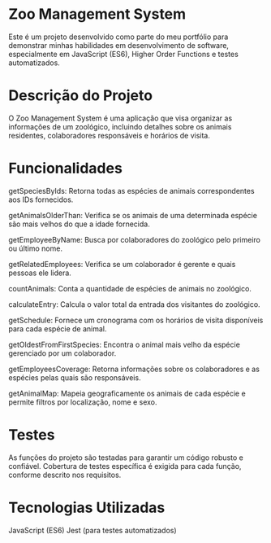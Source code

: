 # Zoo Management System

Este é um projeto desenvolvido como parte do meu portfólio para demonstrar minhas habilidades em desenvolvimento de software, especialmente em JavaScript (ES6), Higher Order Functions e testes automatizados.

# Descrição do Projeto
O Zoo Management System é uma aplicação que visa organizar as informações de um zoológico, incluindo detalhes sobre os animais residentes, colaboradores responsáveis e horários de visita.

# Funcionalidades 

getSpeciesByIds: Retorna todas as espécies de animais correspondentes aos IDs fornecidos.

getAnimalsOlderThan: Verifica se os animais de uma determinada espécie são mais velhos do que a idade fornecida.

getEmployeeByName: Busca por colaboradores do zoológico pelo primeiro ou último nome.

getRelatedEmployees: Verifica se um colaborador é gerente e quais pessoas ele lidera.

countAnimals: Conta a quantidade de espécies de animais no zoológico.

calculateEntry: Calcula o valor total da entrada dos visitantes do zoológico.

getSchedule: Fornece um cronograma com os horários de visita disponíveis para cada espécie de animal.

getOldestFromFirstSpecies: Encontra o animal mais velho da espécie gerenciado por um colaborador.

getEmployeesCoverage: Retorna informações sobre os colaboradores e as espécies pelas quais são responsáveis.

getAnimalMap: Mapeia geograficamente os animais de cada espécie e permite filtros por localização, nome e sexo.


# Testes
As funções do projeto são testadas para garantir um código robusto e confiável.
Cobertura de testes específica é exigida para cada função, conforme descrito nos requisitos.

# Tecnologias Utilizadas
JavaScript (ES6)
Jest (para testes automatizados)
